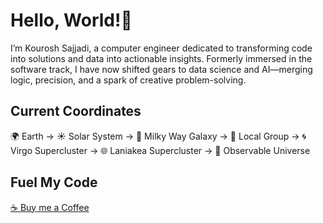 # Hello, World!👋
I’m Kourosh Sajjadi, a computer engineer dedicated to transforming code into solutions and data into actionable insights. Formerly immersed in the software track, I have now shifted gears to data science and AI—merging logic, precision, and a spark of creative problem-solving.

## Current Coordinates
🌍 Earth → ☀️ Solar System → 🌌 Milky Way Galaxy → 🌠 Local Group → 🌀 Virgo Supercluster → 🌐 Laniakea Supercluster → 🌌 Observable Universe

## Fuel My Code
<a href="https://buymeacoffee.com/kooroshsaji" target="_blank" class="buy-me-a-coffee">
  <span class="coffee-icon">☕</span> Buy me a Coffee 
</a>

<!--
**kooroshsajadi/kooroshsajadi** is a ✨ _special_ ✨ repository because its `README.md` (this file) appears on your GitHub profile.

Here are some ideas to get you started:

- 🔭 I’m currently working on ...
- 🌱 I’m currently learning ...
- 👯 I’m looking to collaborate on ...
- 🤔 I’m looking for help with ...
- 💬 Ask me about ...
- 📫 How to reach me: ...
- 😄 Pronouns: ...
- ⚡ Fun fact: ...
-->
